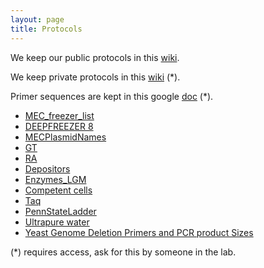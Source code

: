 ```yaml
---
layout: page
title: Protocols
---
```


We keep our public protocols in this [wiki](https://github.com/MetabolicEngineeringGroupCBMA/MetabolicEngineeringGroupCBMA.github.io/wiki).

We keep private protocols in this [wiki](https://github.com/MetabolicEngineeringGroupCBMA/genetic-work-in-progress/wiki) (*).

Primer sequences are kept in this google [doc](https://docs.google.com/document/d/1TfKUGfgoNLhM8fXh8LbT8TxDb_vpuViC37C-xepqJY8/edit) (*).

- [MEC_freezer_list](https://docs.google.com/spreadsheets/d/1eqhkhCqclrUXF75M1uVdcez7PdsAuJ64UBSVO6MXB1Q/edit#gid=1901694203)
- [DEEPFREEZER 8](https://docs.google.com/spreadsheets/d/1eqhkhCqclrUXF75M1uVdcez7PdsAuJ64UBSVO6MXB1Q/edit#gid=1467824477)
- [MECPlasmidNames]()
- [GT]()
- [RA]()
- [Depositors]()
- [Enzymes_LGM]()
- [Competent cells]()
- [Taq]()
- [PennStateLadder]()
- [Ultrapure water]()
- [Yeast Genome Deletion Primers and PCR product Sizes](https://docs.google.com/spreadsheets/d/1pVlMkCKb6iX-w-2Q3OP2iP0UMH72PEHf9TuGM4SdRZk)



(*) requires access, ask for this by someone in the lab.
